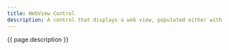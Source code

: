 ```yaml
---
title: WebView Control
description: A control that displays a web view, populated either with local content, or loaded from a URL
---
```


{{ page.description }}